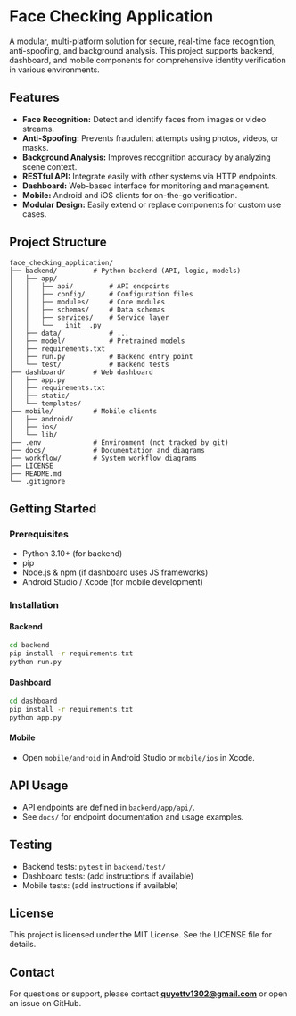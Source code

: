

# Face Checking Application

A modular, multi-platform solution for secure, real-time face recognition, anti-spoofing, and background analysis. This project supports backend, dashboard, and mobile components for comprehensive identity verification in various environments.

## Features
- **Face Recognition:** Detect and identify faces from images or video streams.
- **Anti-Spoofing:** Prevents fraudulent attempts using photos, videos, or masks.
- **Background Analysis:** Improves recognition accuracy by analyzing scene context.
- **RESTful API:** Integrate easily with other systems via HTTP endpoints.
- **Dashboard:** Web-based interface for monitoring and management.
- **Mobile:** Android and iOS clients for on-the-go verification.
- **Modular Design:** Easily extend or replace components for custom use cases.

## Project Structure
```
face_checking_application/
├── backend/         # Python backend (API, logic, models)
│   ├── app/
│   │   ├── api/         # API endpoints
│   │   ├── config/      # Configuration files
│   │   ├── modules/     # Core modules
│   │   ├── schemas/     # Data schemas
│   │   ├── services/    # Service layer
│   │   └── __init__.py
│   ├── data/            # ...
│   ├── model/           # Pretrained models
│   ├── requirements.txt
│   ├── run.py           # Backend entry point
│   └── test/            # Backend tests
├── dashboard/       # Web dashboard
│   ├── app.py
│   ├── requirements.txt
│   ├── static/
│   └── templates/
├── mobile/          # Mobile clients
│   ├── android/
│   ├── ios/
│   └── lib/
├── .env             # Environment (not tracked by git)
├── docs/            # Documentation and diagrams
├── workflow/        # System workflow diagrams
├── LICENSE
├── README.md
└── .gitignore
```

## Getting Started

### Prerequisites
- Python 3.10+ (for backend)
- pip
- Node.js & npm (if dashboard uses JS frameworks)
- Android Studio / Xcode (for mobile development)

### Installation

#### Backend
```sh
cd backend
pip install -r requirements.txt
python run.py
```

#### Dashboard
```sh
cd dashboard
pip install -r requirements.txt
python app.py
```

#### Mobile
- Open `mobile/android` in Android Studio or `mobile/ios` in Xcode.

## API Usage
- API endpoints are defined in `backend/app/api/`.
- See `docs/` for endpoint documentation and usage examples.

## Testing
- Backend tests: `pytest` in `backend/test/`
- Dashboard tests: (add instructions if available)
- Mobile tests: (add instructions if available)


## License
This project is licensed under the MIT License. See the LICENSE file for details.

## Contact
For questions or support, please contact **quyettv1302@gmail.com** or open an issue on GitHub.
